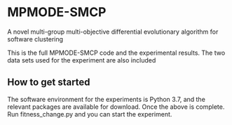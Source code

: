 # MPMODE-SMCP
A novel multi-group multi-objective differential evolutionary algorithm for software clustering

This is the full MPMODE-SMCP code and the experimental results.
The two data sets used for the experiment are also included
## How to get started
The software environment for the experiments is Python 3.7, and the relevant packages are available for download.
Once the above is complete. Run fitness_change.py and you can start the experiment.

